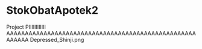 # StokObatApotek2
Project PIIIIIIIIIIII
AAAAAAAAAAAAAAAAAAAAAAAAAAAAAAAAAAAAAAAAAAAAAAAAAAAAAAAAA
Depressed_Shinji.png
